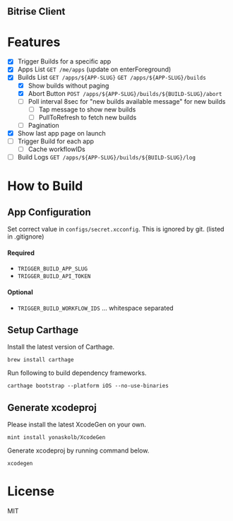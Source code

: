 Bitrise Client
---

# Features
- [x] Trigger Builds for a specific app
- [x] Apps List `GET /me/apps` (update on enterForeground)
- [x] Builds List `GET /apps/${APP-SLUG}` `GET /apps/${APP-SLUG}/builds`
  + [x] Show builds without paging
  + [x] Abort Button `POST /apps/${APP-SLUG}/builds/${BUILD-SLUG}/abort`
  + [ ] Poll interval 8sec for "new builds available message" for new builds
      - [ ] Tap message to show new builds
      - [ ] PullToRefresh to fetch new builds
  + [ ] Pagination
- [x] Show last app page on launch
- [ ] Trigger Build for each app
  + [ ] Cache workflowIDs
- [ ] Build Logs `GET /apps/${APP-SLUG}/builds/${BUILD-SLUG}/log`

# How to Build
## App Configuration

Set correct value in `configs/secret.xcconfig`.
This is ignored by git. (listed in .gitignore)

#### Required

- `TRIGGER_BUILD_APP_SLUG`
- `TRIGGER_BUILD_API_TOKEN`

#### Optional

- `TRIGGER_BUILD_WORKFLOW_IDS` ... whitespace separated

## Setup Carthage
Install the latest version of Carthage.
```
brew install carthage
```

Run following to build dependency frameworks.
```
carthage bootstrap --platform iOS --no-use-binaries
```

## Generate xcodeproj

Please install the latest XcodeGen on your own.
```
mint install yonaskolb/XcodeGen
```

Generate xcodeproj by running command below.
```
xcodegen
```

# License
MIT
